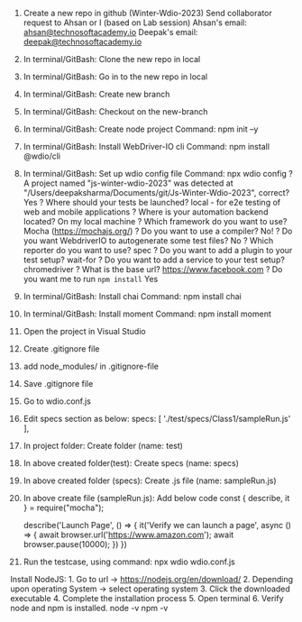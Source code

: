 1. Create a new repo in github (Winter-Wdio-2023)
    Send collaborator request to Ahsan or I (based on Lab session)
        Ahsan's email:  ahsan@technosoftacademy.io
        Deepak's email: deepak@technosoftacademy.io
2. In terminal/GitBash: Clone the new repo in local
3. In terminal/GitBash: Go in to the new repo in local
4. In terminal/GitBash: Create new branch
5. In terminal/GitBash: Checkout on the new-branch
6. In terminal/GitBash: Create node project
    Command: npm init –y
7. In terminal/GitBash: Install WebDriver-IO cli
    Command: npm install @wdio/cli
8. In terminal/GitBash: Set up wdio config file
    Command: npx wdio config
    ? A project named "js-winter-wdio-2023" was detected at "/Users/deepaksharma/Documents/git/Js-Winter-Wdio-2023", 
    correct? Yes
    ? Where should your tests be launched? local - for e2e testing of web and mobile applications
    ? Where is your automation backend located? On my local machine
    ? Which framework do you want to use? Mocha (https://mochajs.org/)
    ? Do you want to use a compiler? No!
    ? Do you want WebdriverIO to autogenerate some test files? No
    ? Which reporter do you want to use? spec
    ? Do you want to add a plugin to your test setup? wait-for
    ? Do you want to add a service to your test setup? chromedriver
    ? What is the base url? https://www.facebook.com
    ? Do you want me to run `npm install` Yes
9. In terminal/GitBash: Install chai
    Command: npm install chai
10. In terminal/GitBash: Install moment
    Command: npm install moment
11. Open the project in Visual Studio
12. Create .gitignore file
13. add node_modules/ in .gitignore-file
14. Save .gitignore file
15. Go to wdio.conf.js
16. Edit specs section as below:
    specs: [
        './test/specs/Class1/sampleRun.js'
    ],
17. In project folder: Create folder (name: test)
18. In above created folder(test): Create specs (name: specs)
19. In above created folder (specs): Create .js file (name: sampleRun.js)
20. In above create file (sampleRun.js): Add below code
    const { describe, it } = require("mocha");

    describe('Launch Page', () => {
        it('Verify we can launch a page', async () => {
            await browser.url('https://www.amazon.com');
            await browser.pause(10000);
        })
    })
21. Run the testcase, using command:
    npx wdio wdio.conf.js



Install NodeJS:
	1. Go to url -> https://nodejs.org/en/download/
	2. Depending upon operating System -> select operating system
	3. Click the downloaded executable
	4. Complete the installation process
	5. Open terminal
	6. Verify node and npm is installed.
		node -v
		npm -v